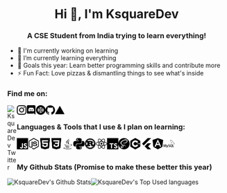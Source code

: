 <h1 align="center">Hi 👋, I'm KsquareDev</h1>
<h3 align="center">A CSE Student from India trying to learn everything!</h3>


* 🔭 I'm currently working on learning
* 🌱 I’m currently learning everything
* 🥅 Goals this year: Learn better programming skills and contribute more
* ⚡ Fun Fact: Love pizzas & dismantling things to see what's inside


<h3>Find me on:</h3>

[<img align="left" alt="KsquareDev Twitter" width="22px" src="https://github.com/itsksquaredev/itsksquaredev/blob/master/icons/twitter.svg" />](https://twitter.com/itsksquaredev)
[<img align="left" alt="KsquareDev Instagram" width="22px" src="./icons/instagram.svg" />](https://www.instagram.com/ig_ksquare/)
[<img align="left" alt="KsquareDev Discord" width="22px" src="./icons/discord.svg" />](https://discord.gg/fKaA96B)
[<img align="left" alt="KsquareDev CodePen" width="22px" src="./icons/codepen.svg" />](https://codepen.io/itsksquaredev)
[<img align="left" alt="KsquareDev GitHub" width="22px" src="./icons/github.svg" />](https://github.com/itsksquaredev)
[<img align="left" alt="KsquareDev Vercel" width="22px" src="./icons/vercel.svg" />]()
</br>


<h3>Languages & Tools that I use & I plan on learning:</h3>

<img align="left" alt="Visual Studio Code" width="26px" src="./icons/javascript.svg" />
<img align="left" alt="Visual Studio Code" width="26px" src="./icons/node-dot-js.svg" />
<img align="left" alt="Visual Studio Code" width="26px" src="./icons/html5.svg" />
<img align="left" alt="Visual Studio Code" width="26px" src="./icons/css3.svg" />
<img align="left" alt="Visual Studio Code" width="26px" src="./icons/java.svg" />
<img align="left" alt="Visual Studio Code" width="26px" src="./icons/python.svg" />
<img align="left" alt="Visual Studio Code" width="26px" src="./icons/rust.svg" />
<img align="left" alt="Visual Studio Code" width="26px" src="./icons/react.svg" />
<img align="left" alt="Visual Studio Code" width="26px" src="./icons/typescript.svg" />
<img align="left" alt="Visual Studio Code" width="26px" src="./icons/sass.svg" />
<img align="left" alt="Visual Studio Code" width="26px" src="./icons/cplusplus.svg" />
<img align="left" alt="Visual Studio Code" width="26px" src="./icons/flutter.svg" />
<img align="left" alt="Visual Studio Code" width="26px" src="./icons/angular.svg" />
<img align="left" alt="Visual Studio Code" width="26px" src="./icons/mysql.svg" />
</br>
</br>

<h3>My Github Stats (Promise to make these better this year)</h3>
<img align="left" alt="KsquareDev's Github Stats" src="https://github-readme-stats.vercel.app/api?username=itsksquaredev&show_icons=true&hide_border=true&theme=dark&include_all_commits=true&count_private=true&hide_title=true" />
<img align="left" alt="KsquareDev's Top Used languages" src="https://github-readme-stats.vercel.app/api/top-langs/?username=itsksquaredev&layout=compact" />
